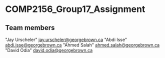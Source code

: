 # COMP2156_Group17_Assignment

## Team members

"Jay Urscheler" <jay.urscheler@georgebrown.ca> 
"Abdi Isse" <abdi.isse@georgebrown.ca> 
"Ahmed Salah" <ahmed.salah@georgebrown.ca> 
"David Odia" <david.odia@georgebrown.ca>